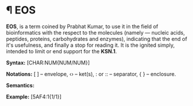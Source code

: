 # ¶ EOS
<b>EOS</b>, is a term coined by Prabhat Kumar, to use it in the field of bioinformatics with the respect to the molecules (namely — nucleic acids, peptides, proteins, carbohydrates and enzymes), indicating that the end of it's usefulness, and finally a stop for reading it.
It is the ignited simply, intended to limit or end support for the <b>KSN.1</b>.

<b>Syntax:</b> [CHAR:NUM{NUM/NUM}]

<b>Notations:</b> [ ] – envelope, ‹› – ket(s), : or :: – separator, { } – enclosure.

<b>Semantics:</b>

<b>Example:</b> [5AF4:1{1/1}]
